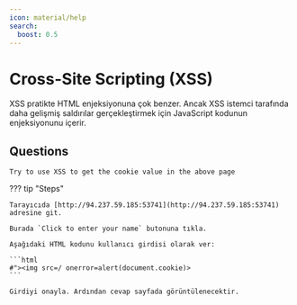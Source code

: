 ```yaml
---
icon: material/help
search:
  boost: 0.5
---
```


# Cross-Site Scripting (XSS)

XSS pratikte HTML enjeksiyonuna çok benzer. Ancak XSS istemci tarafında daha gelişmiş saldırılar gerçekleştirmek için JavaScript kodunun enjeksiyonunu içerir.

## Questions

```text
Try to use XSS to get the cookie value in the above page
```

??? tip "Steps"

    Tarayıcıda [http://94.237.59.185:53741](http://94.237.59.185:53741) adresine git.

    Burada `Click to enter your name` butonuna tıkla.

    Aşağıdaki HTML kodunu kullanıcı girdisi olarak ver:

    ```html
    #"><img src=/ onerror=alert(document.cookie)>
    ```

    Girdiyi onayla. Ardından cevap sayfada görüntülenecektir.
